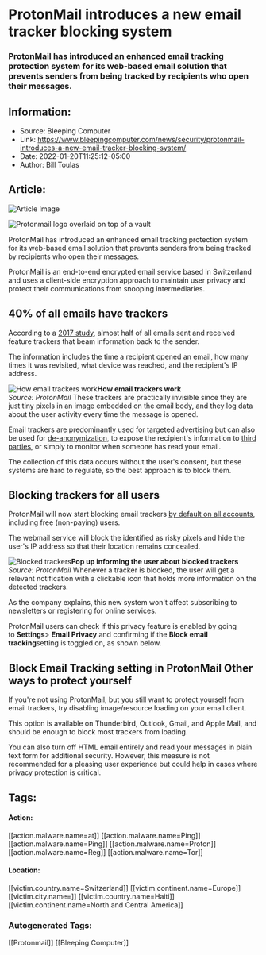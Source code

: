 # ProtonMail introduces a new email tracker blocking system
### ProtonMail has introduced an enhanced email tracking protection system for its web-based email solution that prevents senders from being tracked by recipients who open their messages.

## Information:
+ Source: Bleeping Computer
+ Link: https://www.bleepingcomputer.com/news/security/protonmail-introduces-a-new-email-tracker-blocking-system/
+ Date: 2022-01-20T11:25:12-05:00
+ Author: Bill Toulas


## Article:
![Article Image](https://www.bleepstatic.com/content/hl-images/2022/01/20/protonmail-corporate-door.jpg)

![Protonmail logo overlaid on top of a vault](https://www.bleepstatic.com/content/hl-images/2022/01/20/protonmail-corporate-door.jpg?rand=1287676741)


ProtonMail has introduced an enhanced email tracking protection system for its web-based email solution that prevents senders from being tracked by recipients who open their messages.


ProtonMail is an end-to-end encrypted email service based in Switzerland and uses a client-side encryption approach to maintain user privacy and protect their communications from snooping intermediaries.


40% of all emails have trackers
-------------------------------


According to a [2017 study](https://www.prweb.com/releases/2017/06/prweb14427071.htm), almost half of all emails sent and received feature trackers that beam information back to the sender.


The information includes the time a recipient opened an email, how many times it was revisited, what device was reached, and the recipient's IP address.



![How email trackers work](https://www.bleepstatic.com/images/news/u/1220909/Diagrams/tracker.jpg)**How email trackers work**  
*Source: ProtonMail*
These trackers are practically invisible since they are just tiny pixels in an image embedded on the email body, and they log data about the user activity every time the message is opened.


Email trackers are predominantly used for targeted advertising but can also be used for [de-anonymization](https://www.csoonline.com/article/3229931/new-research-details-the-privacy-implications-of-email-tracking.html), to expose the recipient's information to [third parties](https://senglehardt.com/papers/pets18_email_tracking.pdf), or simply to monitor when someone has read your email.


The collection of this data occurs without the user's consent, but these systems are hard to regulate, so the best approach is to block them.


Blocking trackers for all users
-------------------------------


ProtonMail will now start blocking email trackers [by default on all accounts](https://protonmail.com/blog/enhanced-tracking-protection/), including free (non-paying) users.


The webmail service will block the identified as risky pixels and hide the user's IP address so that their location remains concealed.



![Blocked trackers](https://www.bleepstatic.com/images/news/u/1220909/Security/blocked.png)**Pop up informing the user about blocked trackers**  
*Source: ProtonMail*
Whenever a tracker is blocked, the user will get a relevant notification with a clickable icon that holds more information on the detected trackers.


As the company explains, this new system won't affect subscribing to newsletters or registering for online services.


ProtonMail users can check if this privacy feature is enabled by going to **Settings**> **Email Privacy** and confirming if the **Block email tracking**setting is toggled on, as shown below.



![Block Email Tracking setting in ProtonMail](data:image/gif;base64,R0lGODlhAQABAAAAACH5BAEKAAEALAAAAAABAAEAAAICTAEAOw==)**Block Email Tracking setting in ProtonMail**
Other ways to protect yourself
------------------------------


If you're not using ProtonMail, but you still want to protect yourself from email trackers, try disabling image/resource loading on your email client.


This option is available on Thunderbird, Outlook, Gmail, and Apple Mail, and should be enough to block most trackers from loading.


You can also turn off HTML email entirely and read your messages in plain text form for additional security. However, this measure is not recommended for a pleasing user experience but could help in cases where privacy protection is critical.





## Tags:

#### Action:
[[action.malware.name=at]] [[action.malware.name=Ping]] [[action.malware.name=Ping]] [[action.malware.name=Proton]] [[action.malware.name=Reg]] [[action.malware.name=Tor]]

#### Location:
[[victim.country.name=Switzerland]] [[victim.continent.name=Europe]] [[victim.city.name=]] [[victim.country.name=Haiti]] [[victim.continent.name=North and Central America]]

### Autogenerated Tags:
[[Protonmail]] [[Bleeping Computer]]

